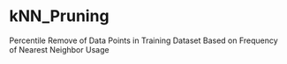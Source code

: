 # kNN_Pruning
Percentile Remove of Data Points in Training Dataset Based on Frequency of Nearest Neighbor Usage
